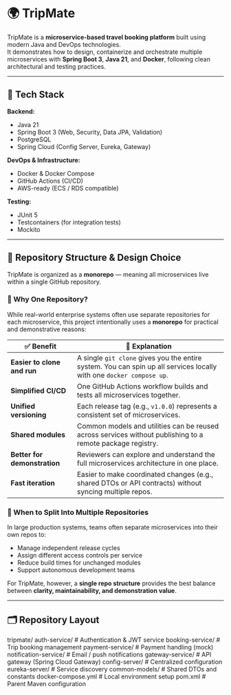 # 🌍 TripMate

TripMate is a **microservice-based travel booking platform** built using modern Java and DevOps technologies.  
It demonstrates how to design, containerize and orchestrate multiple microservices with **Spring Boot 3**, **Java 21**, and **Docker**, following clean architectural and testing practices.

---

## 🚀 Tech Stack

**Backend:**
- Java 21
- Spring Boot 3 (Web, Security, Data JPA, Validation)
- PostgreSQL
- Spring Cloud (Config Server, Eureka, Gateway)

**DevOps & Infrastructure:**
- Docker & Docker Compose
- GitHub Actions (CI/CD)
- AWS-ready (ECS / RDS compatible)

**Testing:**
- JUnit 5
- Testcontainers (for integration tests)
- Mockito

---

## 🧩 Repository Structure & Design Choice

TripMate is organized as a **monorepo** — meaning all microservices live within a single GitHub repository.

### 🧠 Why One Repository?

While real-world enterprise systems often use separate repositories for each microservice, this project intentionally uses a **monorepo** for practical and demonstrative reasons:

| ✅ Benefit | 💬 Explanation |
|-------------|----------------|
| **Easier to clone and run** | A single `git clone` gives you the entire system. You can spin up all services locally with one `docker compose up`. |
| **Simplified CI/CD** | One GitHub Actions workflow builds and tests all microservices together. |
| **Unified versioning** | Each release tag (e.g., `v1.0.0`) represents a consistent set of microservices. |
| **Shared modules** | Common models and utilities can be reused across services without publishing to a remote package registry. |
| **Better for demonstration** | Reviewers can explore and understand the full microservices architecture in one place. |
| **Fast iteration** | Easier to make coordinated changes (e.g., shared DTOs or API contracts) without syncing multiple repos. |

### 🚀 When to Split Into Multiple Repositories

In large production systems, teams often separate microservices into their own repos to:
- Manage independent release cycles
- Assign different access controls per service
- Reduce build times for unchanged modules
- Support autonomous development teams

For TripMate, however, a **single repo structure** provides the best balance between **clarity, maintainability, and demonstration value**.

---

## 🗂️ Repository Layout

tripmate/
 auth-service/ # Authentication & JWT service
 booking-service/ # Trip booking management
 payment-service/ # Payment handling (mock)
 notification-service/ # Email / push notifications
 gateway-service/ # API gateway (Spring Cloud Gateway)
 config-server/ # Centralized configuration
 eureka-server/ # Service discovery
 common-models/ # Shared DTOs and constants
 docker-compose.yml # Local environment setup
 pom.xml # Parent Maven configuration